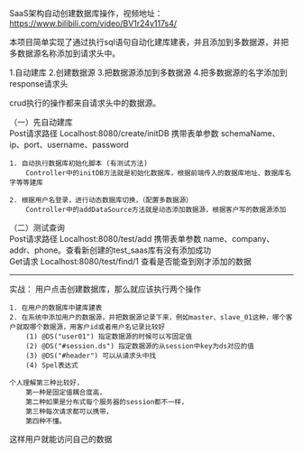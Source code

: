 SaaS架构自动创建数据库操作，视频地址：https://www.bilibili.com/video/BV1r24y117s4/

本项目简单实现了通过执行sql语句自动化建库建表，并且添加到多数据源，并把多数据源名称添加到请求头中。

1.自动建库 2.创建数据源 3.把数据源添加到多数据源 4.把多数据源的名字添加到response请求头

crud执行的操作都来自请求头中的数据源。

（一）先自动建库<br>
    Post请求路径 Localhost:8080/create/initDB  携带表单参数 schemaName、ip、port、username、password

    1. 自动执行数据库初始化脚本 (有测试方法)
        Controller中的initDB方法就是初始化数据库，根据前端传入的数据库地址、数据库名字等等建库

    2. 根据用户名登录，进行动态数据库切换，（配置多数据源）
        Controller中的addDataSource方法就是动态添加数据源，根据客户写的数据源添加
        
（二）测试查询<br>
    Post请求路径 Localhost:8080/test/add  携带表单参数 name、company、addr、phone。查看新创建的test_saas库有没有添加成功<br>
    Get请求 Localhost:8080/test/find/1   查看是否能查到刚才添加的数据
    

---------------------------------------------------------------------------------
实战：
用户点击创建数据库，那么就应该执行两个操作

    1. 在用户的数据库中建库建表
    2. 在系统中添加用户的数据源，并把数据源记录下来，例如master、slave_01这种，哪个客户就取哪个数据源，用客户id或者用户名记录比较好
        (1) @DS("user01") 指定数据源的时候可以写固定值
        (2) @DS("#session.ds") 指定数据源的从session中key为ds对应的值
        (3) @DS("#header") 可以从请求头中找
        (4) Spel表达式

    个人理解第三种比较好，
        第一种是固定值耦合度高，
        第二种如果是分布式每个服务器的session都不一样，
        第三种每次请求都可以携带，
        第四种不懂。


这样用户就能访问自己的数据